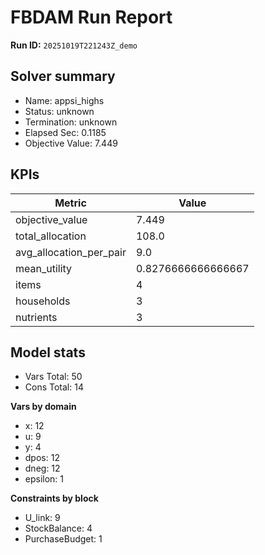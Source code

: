 # FBDAM Run Report

**Run ID:** `20251019T221243Z_demo`

## Solver summary
- Name: appsi_highs
- Status: unknown
- Termination: unknown
- Elapsed Sec: 0.1185
- Objective Value: 7.449

## KPIs
| Metric | Value |
|---|---|
| objective_value | 7.449 |
| total_allocation | 108.0 |
| avg_allocation_per_pair | 9.0 |
| mean_utility | 0.8276666666666667 |
| items | 4 |
| households | 3 |
| nutrients | 3 |

## Model stats
- Vars Total: 50
- Cons Total: 14

**Vars by domain**
- x: 12
- u: 9
- y: 4
- dpos: 12
- dneg: 12
- epsilon: 1

**Constraints by block**
- U_link: 9
- StockBalance: 4
- PurchaseBudget: 1

